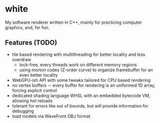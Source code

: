 # white

My software renderer written in C++, mainly for practicing computer graphics, and, for fun.

## Features (TODO)
- tile based rendering with multithreading for better locality and less overdraw
  - lock-free, every threads work on different memory regions
  - using morton codes (Z-order curve) to organize framebuffer for an even better locality
- WebGPU-ish API with some tweaks tailored for CPU based rendering
- no vertex buffers -- every buffer for rendering is an uniformed 1D array, forcing explicit control
- dedicated shading language WHSL with an embedded bytecode VM, allowing hot reloads
- tolerant for errors like out of bounds, but will provide information for debugging
- load models via WaveFront OBJ format

